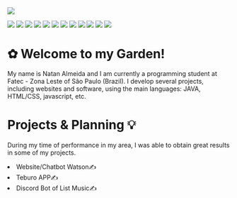 <img src="https://i.imgur.com/gGIcPAc.png">

<img src="https://img.shields.io/badge/-GitHub-181717?style=flat-square&logo=github"/></a>
<img src="https://img.shields.io/badge/-GitLab-FCA121?style=flat-square&logo=gitlab"/></a>
<img src="https://img.shields.io/badge/C++-00599C?style=flat-square&logo=C%2B%2B&logoColor=white"/></a>
<img src="https://img.shields.io/badge/Java-007396?style=flat-square&logo=Java&logoColor=white"/></a>
<img src="https://img.shields.io/badge/Python-3766AB?style=flat-square&logo=Python&logoColor=white"/></a>
<img src="https://img.shields.io/badge/-HTML5-E34F26?style=flat-square&logo=html5&logoColor=white"/></a>
<img src="https://img.shields.io/badge/-CSS3-1572B6?style=flat-square&logo=css3"/></a>
<img src="https://img.shields.io/badge/Javascript-ffb13b?style=flat-square&logo=javascript&logoColor=white"/></a>
<img src="https://img.shields.io/badge/json-5E5C5C?style=flat-square&logo=json&logoColor=white"/></a>
<img src="https://img.shields.io/badge/Lua-2C2D72?style=flat-square&logo=lua&logoColor=white"/></a>
<img src="https://img.shields.io/badge/-Bootstrap-563D7C?style=flat-square&logo=bootstrap"/></a>
<img src="https://img.shields.io/badge/PHP-777BB4?style=flat-square&logo=php&logoColor=white"/></a>


<div id="banner" class="cycle-slideshow" data-cycle-slides="> div">
	<div id="b1">
		<span>
			<h1> ✿ Welcome to my Garden! </h1>
			<p>My name is Natan Almeida and I am currently a programming student at Fatec - Zona Leste of São Paulo (Brazil). I develop several projects, including websites and software, using the main languages: JAVA, HTML/CSS, javascript, etc. </p>
		</span>
	</div>
       <div id="b2">
           <h1> Projects & Planning 💡 </h1>
		<p> During my time of performance in my area, I was able to obtain great results in some of my projects.</p>
	           <li>Website/Chatbot Watson✍</li>
                   <li>Teburo APP✍</li>
                   <li>Discord Bot of List Music✍</li>
       </div>
  </div>
